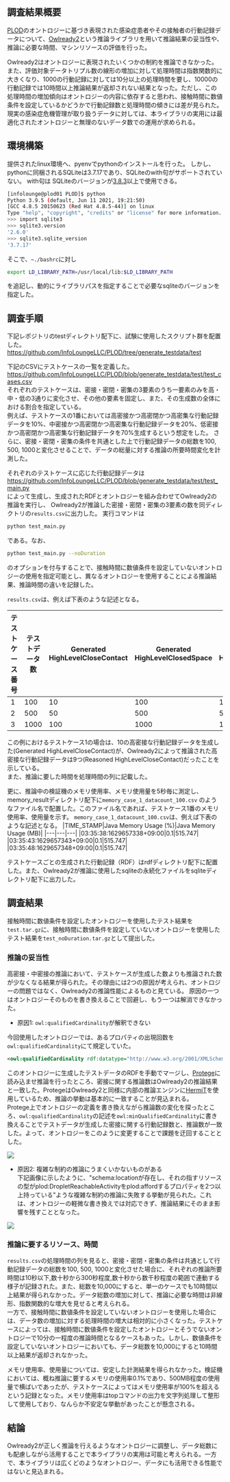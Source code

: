 ## 調査結果概要
[PLOD](https://github.com/PLOD-info/PLOD)のオントロジーに基づき表現された感染症患者やその接触者の行動記録データについて、[Owlready2](https://owlready2.readthedocs.io)という推論ライブラリを用いて推論結果の妥当性や、推論に必要な時間、マシンリソースの評価を行った。  

Owlready2はオントロジーに表現されたいくつかの制約を推論できなかった。また、評価対象データトリプル数の線形の増加に対して処理時間は指数関数的に大きくなり、1000の行動記録に対しては10分以上の処理時間を要し、10000の行動記録では10時間以上推論結果が返却されない結果となった。ただし、この処理時間の増加傾向はオントロジーの内容に依存すると思われ、接触時間に数値条件を設定しているかどうかで行動記録数と処理時間の傾きには差が見られた。
現実の感染症危機管理が取り扱うデータに対しては、本ライブラリの実用には最適化されたオントロジーと無理のないデータ数での運用が求められる。

## 環境構築
提供されたlinux環境へ、pyenvでpythonのインストールを行った。
しかし、pythonに同梱されるSQLiteは3.7.17であり、SQLiteのwith句がサポートされていない。
with句は SQLiteのバージョンが[3.8.3](https://www.sqlite.org/changes.html)以上で使用できる。
```bash
[infolounge@plod01 PLOD]$ python
Python 3.9.5 (default, Jun 11 2021, 19:21:50)
[GCC 4.8.5 20150623 (Red Hat 4.8.5-44)] on linux
Type "help", "copyright", "credits" or "license" for more information.
>>> import sqlite3
>>> sqlite3.version
'2.6.0'
>>> sqlite3.sqlite_version
'3.7.17'
```
そこで、`~./bashrc`に対し
```bash  
export LD_LIBRARY_PATH=/usr/local/lib:$LD_LIBRARY_PATH
```
を追記し、動的にライブラリパスを指定することで必要なsqliteのバージョンを指定した。

## 調査手順
下記レポジトリのtestディレクトリ配下に、試験に使用したスクリプト群を配置した。  
https://github.com/InfoLoungeLLC/PLOD/tree/generate_testdata/test

下記のCSVにテストケースの一覧を定義した。  
https://github.com/InfoLoungeLLC/PLOD/blob/generate_testdata/test/test_cases.csv  
それぞれのテストケースは、密接・密閉・密集の3要素のうち一要素のみを高・中・低の3通りに変化させ、その他の要素を固定し、また、その生成数の全体における割合を指定している。  
例えば、テストケースの1番においては高密接かつ高密閉かつ高密集な行動記録データを10%、中密接かつ高密閉かつ高密集な行動記録データを20%、低密接かつ高密閉かつ高密集な行動記録データを70%生成するという想定をした。 さらに、密接・密閉・密集の条件を共通とした上で行動記録データの総数を100, 500, 1000と変化させることで、データの総量に対する推論の所要時間変化を計測した。

それぞれのテストケースに応じた行動記録データは
https://github.com/InfoLoungeLLC/PLOD/blob/generate_testdata/test/test_main.py  
によって生成し、生成されたRDFとオントロジーを組み合わせてOwlready2の推論を実行し、
Owlready2が推論した密接・密閉・密集の3要素の数を同ディレクトリの`results.csv`に出力した。
実行コマンドは
```bash
python test_main.py
```
である。なお、
```bash
python test_main.py --noDuration
```
のオプションを付与することで、接触時間に数値条件を設定していないオントロジーの使用を指定可能とし、異なるオントロジーを使用することによる推論結果、推論時間の違いを記録した。

`results.csv`は、例えば下表のような記述となる。

|テストケース番号|テストデータ数|Generated HighLevelCloseContact|Generated HighLevelClosedSpace|Generated HighLevelCrowding|Generated MediumLevelCloseContact|Generated MediumLevelClosedSpace|Generated MediumLevelCrowding|Reasoned HighLevelCloseContact|Reasoned HighLevelClosedSpace|Reasoned HighLevelCrowding|Reasoned MediumLevelCloseContact|Reasoned MediumLevelClosedSpace|Reasoned MediumLevelCrowding|処理時間[秒]|
|---|---|---|---|---|---|---|---|---|---|---|---|---|---|---|
|1|100|10|100|100|20|0|0|9|100|100|13|0|0|8.794224739074707|
|2|500|50|500|500|200|0|0|30|500|500|148|0|0|409.8590896129608|
|3|1000|100|1000|1000|600|0|0|65|1000|1000|437|0|0|2561.254375219345|

この例におけるテストケース1の場合は、10の高密接な行動記録データを生成した(Generated HighLevelCloseContact)が、Owlready2によって推論された高密接な行動記録データは9つ(Reasoned HighLevelCloseContact)だったことを示している。  
また、推論に要した時間を処理時間の列に記載した。  

更に、推論中の検証機のメモリ使用率、メモリ使用量を5秒毎に測定し、memory_resultディレクトリ配下に`memory_case_1_datacount_100.csv` のようなファイル名で配置した。このファイル名であれば、テストケース1番のメモリ使用率、使用量を示す。
`memory_case_1_datacount_100.csv`は、例えば下表のような記述となる。
|TIME_STAMP|Java Memory Usage (%)|Java Memory Usage (MB)|
|---|---|---|
|03:35:38:1629657338+09:00|0.1|515.747|
|03:35:43:1629657343+09:00|0.1|515.747|
|03:35:48:1629657348+09:00|0.1|515.747|

テストケースごとの生成された行動記録（RDF）はrdfディレクトリ配下に配置した。また、Owlready2が推論に使用したsqliteの永続化ファイルをsqliteディレクトリ配下に出力した。


## 調査結果
接触時間に数値条件を設定したオントロジーを使用したテスト結果を`test.tar.gz`に、接触時間に数値条件を設定していないオントロジーを使用したテスト結果を`test_noDuration.tar.gz`として提出した。

### 推論の妥当性
高密接・中密接の推論において、テストケースが生成した数よりも推論された数が少なくなる結果が得られた。その理由には2つの原因が考えられ、オントロジーの問題ではなく、Owlready2の推論性能によるものと見ている。
原因の一つはオントロジーそのものを書き換えることで回避し、もう一つは解消できなかった。
- 原因1: `owl:qualifiedCardinality`が解釈できない

今回使用したオントロジーでは、あるプロパティの出現回数を`owl:qualifiedCardinality`にて規定していた。
```xml
<owl:qualifiedCardinality rdf:datatype="http://www.w3.org/2001/XMLSchema#nonNegativeInteger">1</owl:qualifiedCardinality>
```
このオントロジーに生成したテストデータのRDFを手動でマージし、[Protege](https://protege.stanford.edu/)に読み込ませ推論を行ったところ、密接に関する推論数はOwlready2の推論結果と一致した。ProtegeはOwlready2と同様に内部の推論エンジンに[HermiT](http://www.hermit-reasoner.com/java.html)を使用しているため、推論の挙動は基本的に一致することが見込まれる。  
Protege上でオントロジーの定義を書き換えながら推論数の変化を探ったところ、`owl:qualifiedCardinality`の記述を`owl:minQualifiedCardinality`に書き換えることでテストデータが生成した密接に関する行動記録数と、推論数が一致した。よって、オントロジーをこのように変更することで課題を迂回することとした。

![](./exactly.png)

- 原因2: 複雑な制約の推論にうまくいかないものがある  
下記画像に示したように、"schema:locationが存在し、それの指すリソースの型がplod:DropletReachableActivityをplod:affordするプロパティを2つ以上持っている"ような複雑な制約の推論に失敗する挙動が見られた。これは、オントロジーの軽微な書き換えでは対応できず、推論結果にそのまま影響を残すこととなった。

![](./High-Level_Close-contact.png)


### 推論に要するリソース、時間
`results.csv`の処理時間の列を見ると、密接・密閉・密集の条件は共通として行動記録データの総数を100, 500, 1000と変化させた場合に、それぞれの推論所要時間は10秒以下,数十秒から300秒程度,数十秒から数千秒程度の範囲で連動する様子が記録された。また、総数を10,000にすると、単一のケースでも10時間以上結果が得られなかった。データ総数の増加に対して、推論に必要な時間は非線形、指数関数的な増大を見せると考えられる。  
一方で、接触時間に数値条件を設定していないオントロジーを使用した場合には、データ数の増加に対する処理時間の増大は相対的に小さくなった。テストケースによっては、接触時間に数値条件を設定したオントロジーとそうでないオントロジーで10分の一程度の推論時間となるケースもあった。しかし、数値条件を設定していないオントロジーにおいても、データ総数を10,000にすると10時間以上結果が返却されなかった。

メモリ使用率、使用量については、安定した計測結果を得られなかった。検証機においては、概ね推論に要するメモリの使用率0.1%であり、500MB程度の使用量で横ばいであったが、テストケースによってはメモリ使用率が100%を超えるという記録となった。メモリ使用率はtopコマンドの出力を文字列処理して整形して使用しており、なんらか不安定な挙動があったことが懸念される。  

## 結論
Owlready2が正しく推論を行えるようなオントロジーに調整し、データ総数にも配慮しながら活用することで本ライブラリの実用は可能と考えられる。一方で、本ライブラリは広くどのようなオントロジー、データにも活用できる性能ではないと見込まれる。
